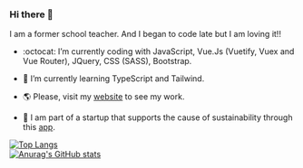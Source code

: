 ### Hi there 👋

I am a former school teacher. And I began to code late but I am loving it!!

- :octocat: I’m currently coding with JavaScript, Vue.Js (Vuetify, Vuex and Vue Router), JQuery, CSS (SASS), Bootstrap.
- 🌱 I’m currently learning TypeScript and Tailwind.

- 🌎 Please, visit my [website](https://jompa14.github.io/JoaoWebSite/) to see my work.
- 💚 I am part of a startup that supports the cause of sustainability through this [app](https://play.google.com/store/apps/details?id=com.sorteapp).

[![Top Langs](https://github-readme-stats.vercel.app/api/top-langs/?username=Jompa14&layout=compact&count_private=true&theme=tokyonight)](https://github.com/anuraghazra/github-readme-stats)
\
[![Anurag's GitHub stats](https://github-readme-stats.vercel.app/api?username=Jompa14&show_icons=true&count_private=true&theme=tokyonight)](https://github.com/anuraghazra/github-readme-stats)



